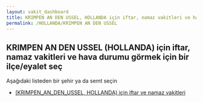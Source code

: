 ```yaml
---
layout: vakit_dashboard
title: KRIMPEN AN DEN USSEL, HOLLANDA için iftar, namaz vakitleri ve hava durumu - ilçe/eyalet seç
permalink: /HOLLANDA/KRIMPEN AN DEN USSEL
---
```


## KRIMPEN AN DEN USSEL (HOLLANDA) için iftar, namaz vakitleri ve hava durumu  görmek için bir ilçe/eyalet seç

Aşağıdaki listeden bir şehir ya da semt seçin

* [ (KRIMPEN_AN_DEN_USSEL, HOLLANDA) için iftar ve namaz vakitleri](/HOLLANDA/KRIMPEN_AN_DEN_USSEL/)

<script type="text/javascript">
  var GLOBAL_COUNTRY = 'HOLLANDA';
  var GLOBAL_CITY = 'KRIMPEN AN DEN USSEL';
  var GLOBAL_STATE = 'KRIMPEN AN DEN USSEL';
</script>
